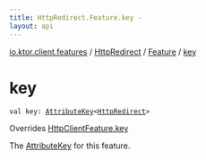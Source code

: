 ```yaml
---
title: HttpRedirect.Feature.key - 
layout: api
---
```


<div class='api-docs-breadcrumbs'><a href="../../index.html">io.ktor.client.features</a> / <a href="../index.html">HttpRedirect</a> / <a href="index.html">Feature</a> / <a href="./key.html">key</a></div>

# key

<div class="signature"><code><span class="keyword">val </span><span class="identifier">key</span><span class="symbol">: </span><a href="../../../io.ktor.util/-attribute-key/index.html"><span class="identifier">AttributeKey</span></a><span class="symbol">&lt;</span><a href="../index.html"><span class="identifier">HttpRedirect</span></a><span class="symbol">&gt;</span></code></div>

Overrides <a href="../../-http-client-feature/key.html">HttpClientFeature.key</a>

The <a href="../../../io.ktor.util/-attribute-key/index.html">AttributeKey</a> for this feature.

